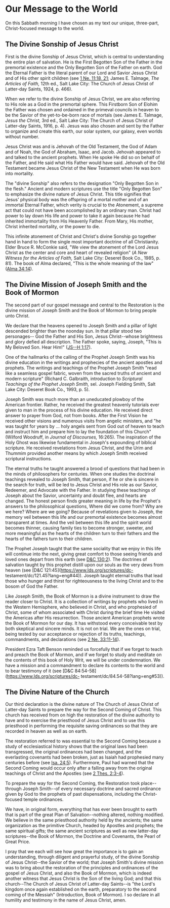 # Our Message to the World

On this Sabbath morning I have chosen as my text our unique, three-part,
Christ-focused message to the world.

## The Divine Sonship of Jesus Christ

First is the divine Sonship of Jesus Christ, which is central to understanding
the entire plan of salvation. He is the First Begotten Son of the Father in
the premortal existence and the Only Begotten Son of the Father on earth. God
the Eternal Father is the literal parent of our Lord and Savior Jesus Christ
and of His other spirit children (see [1 Ne. 11:18,
21](https://www.lds.org/scriptures/bofm/1-ne/11.18%2C21?lang=eng#17); James E.
Talmage, _The Articles of Faith,_ 12th ed., Salt Lake City: The Church of
Jesus Christ of Latter-day Saints, 1924, p. 466).

When we refer to the divine Sonship of Jesus Christ, we are also referring to
His role as a God in the premortal sphere. This Firstborn Son of Elohim the
Father was chosen and ordained in the primeval councils in heaven to be the
Savior of the yet-to-be-born race of mortals (see James E. Talmage, _Jesus the
Christ,_ 3rd ed., Salt Lake City: The Church of Jesus Christ of Latter-day
Saints, 1916, p. 4). Jesus was also chosen and sent by the Father to organize
and create this earth, our solar system, our galaxy, even worlds without
number.

Jesus Christ was and is Jehovah of the Old Testament, the God of Adam and of
Noah, the God of Abraham, Isaac, and Jacob. Jehovah appeared to and talked to
the ancient prophets. When He spoke He did so on behalf of the Father, and He
said what His Father would have said. Jehovah of the Old Testament became
Jesus Christ of the New Testament when He was born into mortality.

The "divine Sonship" also refers to the designation "Only Begotten Son in the
flesh." Ancient and modern scriptures use the title "Only Begotten Son" to
emphasize the divine nature of Jesus Christ. This title signifies that Jesus'
physical body was the offspring of a mortal mother and of an immortal Eternal
Father, which verity is crucial to the Atonement, a supreme act that could not
have been accomplished by an ordinary man. Christ had power to lay down His
life and power to take it again because He had inherited immortality from His
Heavenly Father. From Mary, His mother, Christ inherited mortality, or the
power to die.

This infinite atonement of Christ and Christ's divine Sonship go together hand
in hand to form the single most important doctrine of all Christianity. Elder
Bruce R. McConkie said, "We view the atonement of the Lord Jesus Christ as the
center and core and heart of revealed religion" (_A New Witness for the
Articles of Faith,_ Salt Lake City: Deseret Book Co., 1985, p. 81). The book
of Alma declared, "This is the whole meaning of the law" ([Alma
34:14](https://www.lds.org/scriptures/bofm/alma/34.14?lang=eng#13)).

## The Divine Mission of Joseph Smith and the Book of Mormon

The second part of our gospel message and central to the Restoration is the
divine mission of Joseph Smith and the Book of Mormon to bring people unto
Christ.

We declare that the heavens opened to Joseph Smith and a pillar of light
descended brighter than the noonday sun. In that pillar stood two personages--
God the Father and His Son, Jesus Christ--whose brightness and glory defied
all description. The Father spoke, saying, Joseph, "This is My Beloved Son.
Hear Him!" ([JS--H
1:17](https://www.lds.org/scriptures/pgp/js-h/1.17?lang=eng#16)).

One of the hallmarks of the calling of the Prophet Joseph Smith was his divine
education in the writings and prophecies of the ancient apostles and prophets.
The writings and teachings of the Prophet Joseph Smith "read like a seamless
gospel fabric, woven from the sacred truths of ancient and modern scripture"
(Richard C. Galbraith, introduction to _Scriptural Teachings of the Prophet
Joseph Smith,_ sel. Joseph Fielding Smith, Salt Lake City: Deseret Book Co.,
1993, p. 5).

Joseph Smith was much more than an uneducated plowboy of the American
frontier. Rather, he received the greatest heavenly tutorials ever given to
man in the process of his divine education. He received direct answer to
prayer from God, not from books. After the First Vision he received other
visions and numerous visits from angelic ministers, and "he was taught for
years by ... holy angels sent from God out of heaven to teach and instruct him
and prepare him to lay the foundation of this Church" (Wilford Woodruff, in
_Journal of Discourses,_ 16:265). The inspiration of the Holy Ghost was
likewise fundamental in Joseph's expounding of biblical scripture. He received
revelations from Jesus Christ, and the Urim and Thummim provided another means
by which Joseph Smith received scriptural instructions.

The eternal truths he taught answered a brood of questions that had been in
the minds of philosophers for centuries. When one studies the doctrinal
teachings revealed to Joseph Smith, that person, if he or she is sincere in
the search for truth, will be led to Jesus Christ and His role as our Savior,
Redeemer, and Advocate with the Father. In studying these teachings of Joseph
about the Savior, uncertainty and doubt flee, and hearts are changed. The
honest person finds greater meaning in life by the Prophet's answers to the
philosophical questions, Where did we come from? Why are we here? Where are we
going? Because of revelations given to Joseph, the memory veil between this
life and our premortal existence becomes almost transparent at times. And the
veil between this life and the spirit world becomes thinner, causing family
ties to become stronger, sweeter, and more meaningful as the hearts of the
children turn to their fathers and the hearts of the fathers turn to their
children.

The Prophet Joseph taught that the same sociality that we enjoy in this life
will continue into the next, giving great comfort to those seeing friends and
loved ones depart from this earth (see [D&amp;C
130:2](https://www.lds.org/scriptures/dc-testament/dc/130.2?lang=eng#1)). The
doctrines of salvation taught by this prophet distill upon our souls as the
very dews from heaven (see [D&amp;C 121:45](https://www.lds.org/scriptures/dc-
testament/dc/121.45?lang=eng#44)). Joseph taught eternal truths that lead
those who hunger and thirst for righteousness to the living Christ and to the
bosom of God the Father.

Like Joseph Smith, the Book of Mormon is a divine instrument to draw the
reader closer to Christ. It is a collection of writings by prophets who lived
in the Western Hemisphere, who believed in Christ, and who prophesied of
Christ, some of whom associated with Christ during the brief time He visited
the Americas after His resurrection. Those ancient American prophets wrote the
Book of Mormon for our day. It has withstood every conceivable test by both
skeptical and sincere minds. It is not on trial. We are the ones on trial,
being tested by our acceptance or rejection of its truths, teachings,
commandments, and declarations (see [2 Ne.
33:11-14](https://www.lds.org/scriptures/bofm/2-ne/33.11-14?lang=eng#10)).

President Ezra Taft Benson reminded us forcefully that if we forget to teach
and preach the Book of Mormon, and if we forget to study and meditate on the
contents of this book of Holy Writ, we will be under condemnation. We have a
mission and a commandment to declare its contents to the world and to bear
testimony of it (see [D&amp;C 84:54-58](https://www.lds.org/scriptures/dc-
testament/dc/84.54-58?lang=eng#53)).

## The Divine Nature of the Church

Our third declaration is the divine nature of The Church of Jesus Christ of
Latter-day Saints to prepare the way for the Second Coming of Christ. This
church has received from on high the restoration of the divine authority to
have and to exercise the priesthood of Jesus Christ and to use this priesthood
in performing the requisite saving ordinances so that they are recorded in
heaven as well as on earth.

The restoration referred to was essential to the Second Coming because a study
of ecclesiastical history shows that the original laws had been transgressed,
the original ordinances had been changed, and the everlasting covenants had
been broken, just as Isaiah had prophesied many centuries before (see [Isa.
24:5](https://www.lds.org/scriptures/ot/isa/24.5?lang=eng#4)). Furthermore,
Paul had warned that the Second Coming would occur only after a falling away
from the original teachings of Christ and the Apostles (see [2 Thes.
2:3-4](https://www.lds.org/scriptures/nt/2-thes/2.3-4?lang=eng#2)).

To prepare the way for the Second Coming, the Restoration took place--through
Joseph Smith--of every necessary doctrine and sacred ordinance given by God to
the prophets of past dispensations, including the Christ-focused temple
ordinances.

We have, in original form, everything that has ever been brought to earth that
is part of the great Plan of Salvation--nothing altered, nothing modified. We
believe in the same priesthood authority held by the ancients; the same
organization as the primitive Church, headed by Apostles and prophets; the
same spiritual gifts; the same ancient scriptures as well as new latter-day
scriptures--the Book of Mormon, the Doctrine and Covenants, the Pearl of Great
Price.

I pray that we each will see how great the importance is to gain an
understanding, through diligent and prayerful study, of the divine Sonship of
Jesus Christ--the Savior of the world; that Joseph Smith's divine mission was
to bring about the restoration of the principles and ordinances of the gospel
of Jesus Christ, and also the Book of Mormon, which is indeed another witness
that Jesus Christ is the Son of the living God; and that this church--The
Church of Jesus Christ of Latter-day Saints--is "the Lord's kingdom once again
established on the earth, preparatory to the second coming of the Messiah"
(Introduction, Book of Mormon). I so declare in all humility and testimony in
the name of Jesus Christ, amen.

